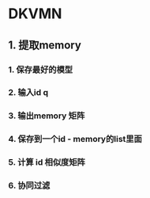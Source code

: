 # DKVMN
## 1. 提取memory
### 1. 保存最好的模型
### 2. 输入id q
### 3. 输出memory 矩阵
### 4. 保存到一个id - memory的list里面
### 5. 计算 id 相似度矩阵
### 6. 协同过滤

